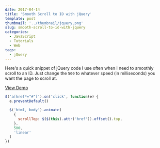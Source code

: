 ```yaml
---
date: 2017-04-14
title: 'Smooth Scroll to ID with jQuery'
template: post
thumbnail: '../thumbnail/jquery.png'
slug: smooth-scroll-to-id-with-jquery
categories:
  - JavaScript
  - Tutorials
  - Web
tags:
  - jQuery
---
```


Here's a quick snippet of jQuery code I use often when I need to smoothly scroll to an ID. Just change the `500` to whatever speed (in milliseconds) you want the page to scroll at.

[View Demo](http://codepen.io/taniarascia/pen/MJEXZj)

```js
$('a[href*="#"]').on('click', function(e) {
  e.preventDefault()

  $('html, body').animate(
    {
      scrollTop: $($(this).attr('href')).offset().top,
    },
    500,
    'linear'
  )
})
```
